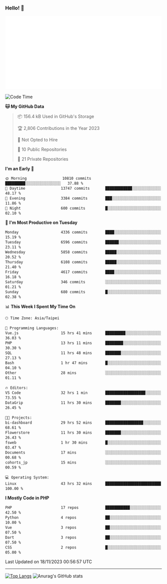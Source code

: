 ### Hello! 👋

![Metrics](/metrics.classic.svg)

<!--START_SECTION:waka-->
![Code Time](http://img.shields.io/badge/Code%20Time-833%20hrs%2047%20mins-blue)

**🐱 My GitHub Data** 

> 📦 156.4 kB Used in GitHub's Storage 
 > 
> 🏆 2,806 Contributions in the Year 2023
 > 
> 🚫 Not Opted to Hire
 > 
> 📜 10 Public Repositories 
 > 
> 🔑 21 Private Repositories 
 > 
**I'm an Early 🐤** 

```text
🌞 Morning                10810 commits       █████████░░░░░░░░░░░░░░░░   37.88 % 
🌆 Daytime                13747 commits       ████████████░░░░░░░░░░░░░   48.17 % 
🌃 Evening                3384 commits        ███░░░░░░░░░░░░░░░░░░░░░░   11.86 % 
🌙 Night                  600 commits         █░░░░░░░░░░░░░░░░░░░░░░░░   02.10 % 
```
📅 **I'm Most Productive on Tuesday** 

```text
Monday                   4336 commits        ████░░░░░░░░░░░░░░░░░░░░░   15.19 % 
Tuesday                  6596 commits        ██████░░░░░░░░░░░░░░░░░░░   23.11 % 
Wednesday                5858 commits        █████░░░░░░░░░░░░░░░░░░░░   20.52 % 
Thursday                 6108 commits        █████░░░░░░░░░░░░░░░░░░░░   21.40 % 
Friday                   4617 commits        ████░░░░░░░░░░░░░░░░░░░░░   16.18 % 
Saturday                 346 commits         ░░░░░░░░░░░░░░░░░░░░░░░░░   01.21 % 
Sunday                   680 commits         █░░░░░░░░░░░░░░░░░░░░░░░░   02.38 % 
```


📊 **This Week I Spent My Time On** 

```text
🕑︎ Time Zone: Asia/Taipei

💬 Programming Languages: 
Vue.js                   15 hrs 41 mins      █████████░░░░░░░░░░░░░░░░   36.03 % 
PHP                      13 hrs 11 mins      ████████░░░░░░░░░░░░░░░░░   30.30 % 
SQL                      11 hrs 48 mins      ███████░░░░░░░░░░░░░░░░░░   27.13 % 
Bash                     1 hr 47 mins        █░░░░░░░░░░░░░░░░░░░░░░░░   04.10 % 
Other                    28 mins             ░░░░░░░░░░░░░░░░░░░░░░░░░   01.11 % 

🔥 Editors: 
VS Code                  32 hrs 1 min        ██████████████████░░░░░░░   73.55 % 
DataGrip                 11 hrs 30 mins      ███████░░░░░░░░░░░░░░░░░░   26.45 % 

🐱‍💻 Projects: 
bi-dashboard             29 hrs 52 mins      █████████████████░░░░░░░░   68.61 % 
Flowerstore              11 hrs 30 mins      ███████░░░░░░░░░░░░░░░░░░   26.43 % 
fsweb                    1 hr 30 mins        █░░░░░░░░░░░░░░░░░░░░░░░░   03.47 % 
Documents                17 mins             ░░░░░░░░░░░░░░░░░░░░░░░░░   00.68 % 
cohorts_jp               15 mins             ░░░░░░░░░░░░░░░░░░░░░░░░░   00.59 % 

💻 Operating System: 
Linux                    43 hrs 32 mins      █████████████████████████   100.00 % 
```

**I Mostly Code in PHP** 

```text
PHP                      17 repos            ███████████░░░░░░░░░░░░░░   42.50 % 
Python                   4 repos             ██░░░░░░░░░░░░░░░░░░░░░░░   10.00 % 
Vue                      3 repos             ██░░░░░░░░░░░░░░░░░░░░░░░   07.50 % 
Dart                     3 repos             ██░░░░░░░░░░░░░░░░░░░░░░░   07.50 % 
CSS                      2 repos             █░░░░░░░░░░░░░░░░░░░░░░░░   05.00 % 
```




 Last Updated on 18/11/2023 00:56:57 UTC
<!--END_SECTION:waka-->

<hr>

<span style="display:inline-block">[![Top Langs](https://github-readme-stats.vercel.app/api/top-langs/?username=maureendadap&layout=compact&theme=transparent)](https://github.com/anuraghazra/github-readme-stats)</span>
<span style="display:inline-block">![Anurag's GitHub stats](https://github-readme-stats.vercel.app/api?username=maureendadap&show_icons=true&theme=transparent&count_private=true)</span>

<!--
**MaureenDadap/maureendadap** is a ✨ _special_ ✨ repository because its `README.md` (this file) appears on your GitHub profile.

Here are some ideas to get you started:

- 🔭 I’m currently working on ...
- 🌱 I’m currently learning ...
- 👯 I’m looking to collaborate on ...
- 🤔 I’m looking for help with ...
- 💬 Ask me about ...
- 📫 How to reach me: ...
- 😄 Pronouns: ...
- ⚡ Fun fact: ...
-->
